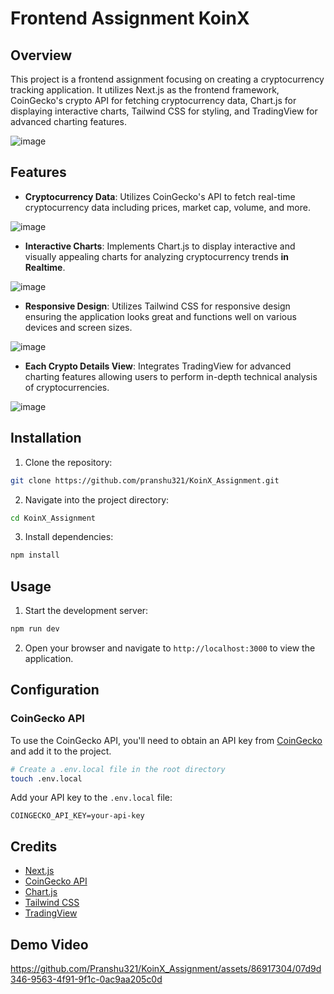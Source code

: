 # Frontend Assignment KoinX

## Overview

This project is a frontend assignment focusing on creating a cryptocurrency tracking application. It utilizes Next.js as the frontend framework, CoinGecko's crypto API for fetching cryptocurrency data, Chart.js for displaying interactive charts, Tailwind CSS for styling, and TradingView for advanced charting features.

![image](https://github.com/Pranshu321/KoinX_Assignment/assets/86917304/8b01422f-addb-4443-ac41-6dfc34f37df0)


## Features

- **Cryptocurrency Data**: Utilizes CoinGecko's API to fetch real-time cryptocurrency data including prices, market cap, volume, and more.

![image](https://github.com/Pranshu321/KoinX_Assignment/assets/86917304/c268e227-1a2f-4adf-bb10-ccccb70d1e36)

  
- **Interactive Charts**: Implements Chart.js to display interactive and visually appealing charts for analyzing cryptocurrency trends **in Realtime**.

![image](https://github.com/Pranshu321/KoinX_Assignment/assets/86917304/393f0e6f-b47f-46eb-8018-42b4c417be13)



- **Responsive Design**: Utilizes Tailwind CSS for responsive design ensuring the application looks great and functions well on various devices and screen sizes.

![image](https://github.com/Pranshu321/KoinX_Assignment/assets/86917304/6b7e6d49-bf36-4ac6-ac42-3603c9e548bf)


- **Each Crypto Details View**: Integrates TradingView for advanced charting features allowing users to perform in-depth technical analysis of cryptocurrencies.

![image](https://github.com/Pranshu321/KoinX_Assignment/assets/86917304/7c4cc2b2-991d-48a6-b2e2-6c3f9f6166f0)


## Installation

1. Clone the repository:

```bash
git clone https://github.com/pranshu321/KoinX_Assignment.git
```

2. Navigate into the project directory:

```bash
cd KoinX_Assignment
```

3. Install dependencies:

```bash
npm install
```

## Usage

1. Start the development server:

```bash
npm run dev
```

2. Open your browser and navigate to `http://localhost:3000` to view the application.

## Configuration

### CoinGecko API

To use the CoinGecko API, you'll need to obtain an API key from [CoinGecko](https://www.coingecko.com/en/api) and add it to the project.

```bash
# Create a .env.local file in the root directory
touch .env.local
```

Add your API key to the `.env.local` file:

```
COINGECKO_API_KEY=your-api-key
```

## Credits

- [Next.js](https://nextjs.org/)
- [CoinGecko API](https://www.coingecko.com/en/api)
- [Chart.js](https://www.chartjs.org/)
- [Tailwind CSS](https://tailwindcss.com/)
- [TradingView](https://www.tradingview.com/)

## Demo Video


https://github.com/Pranshu321/KoinX_Assignment/assets/86917304/07d9d346-9563-4f91-9f1c-0ac9aa205c0d



